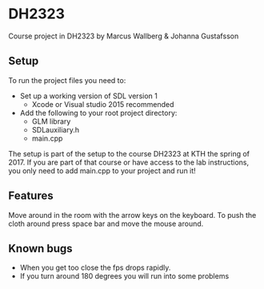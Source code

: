 # DH2323
Course project in DH2323 by Marcus Wallberg & Johanna Gustafsson
## Setup
To run the project files you need to: 
* Set up a working version of SDL version 1
  * Xcode or Visual studio 2015 recommended
* Add the following to your root project directory:
  * GLM library 
  * SDLauxiliary.h
  * main.cpp

The setup is part of the setup to the course DH2323 at KTH the spring of 2017. If you are part of that course or have access to the lab instructions, you only need to add main.cpp to your project and run it!

## Features
Move around in the room with the arrow keys on the keyboard. To push the cloth around press space bar and move the mouse around.

## Known bugs
* When you get too close the fps drops rapidly.
* If you turn around 180 degrees you will run into some problems
